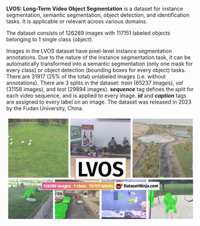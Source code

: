 **LVOS: Long-Term Video Object Segmentation** is a dataset for instance segmentation, semantic segmentation, object detection, and identification tasks. It is applicable or relevant across various domains. 

The dataset consists of 126289 images with 117151 labeled objects belonging to 1 single class (*object*).

Images in the LVOS dataset have pixel-level instance segmentation annotations. Due to the nature of the instance segmentation task, it can be automatically transformed into a semantic segmentation (only one mask for every class) or object detection (bounding boxes for every object) tasks. There are 31917 (25% of the total) unlabeled images (i.e. without annotations). There are 3 splits in the dataset: *train* (65237 images), *val* (31158 images), and *test* (29894 images). ***sequence*** tag defines the split for each video sequence, and is applied to every image. ***id*** and ***caption*** tags are assigned to every label on an image. The dataset was released in 2023 by the Fudan University, China.

<img src="https://github.com/dataset-ninja/lvos/raw/main/visualizations/poster.png">

